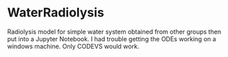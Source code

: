 # WaterRadiolysis
Radiolysis model for simple water system obtained from other groups then put into a Jupyter Notebook. I had trouble getting the ODEs working on a windows machine. Only CODEVS would work. 
